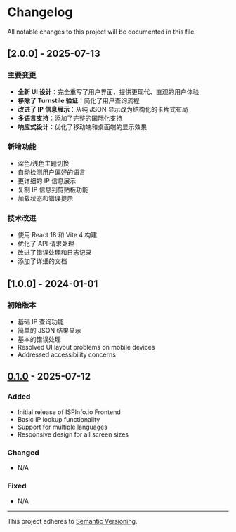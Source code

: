 # Changelog

All notable changes to this project will be documented in this file.

## [2.0.0] - 2025-07-13

### 主要变更
- **全新 UI 设计**：完全重写了用户界面，提供更现代、直观的用户体验
- **移除了 Turnstile 验证**：简化了用户查询流程
- **改进了 IP 信息展示**：从纯 JSON 显示改为结构化的卡片式布局
- **多语言支持**：添加了完整的国际化支持
- **响应式设计**：优化了移动端和桌面端的显示效果

### 新增功能
- 深色/浅色主题切换
- 自动检测用户偏好的语言
- 更详细的 IP 信息展示
- 复制 IP 信息到剪贴板功能
- 加载状态和错误提示

### 技术改进
- 使用 React 18 和 Vite 4 构建
- 优化了 API 请求处理
- 改进了错误处理和日志记录
- 添加了详细的文档

## [1.0.0] - 2024-01-01

### 初始版本
- 基础 IP 查询功能
- 简单的 JSON 结果显示
- 基本的错误处理
- Resolved UI layout problems on mobile devices
- Addressed accessibility concerns

## [0.1.0] - 2025-07-12

### Added
- Initial release of ISPInfo.io Frontend
- Basic IP lookup functionality
- Support for multiple languages
- Responsive design for all screen sizes

### Changed
- N/A

### Fixed
- N/A

---

This project adheres to [Semantic Versioning](https://semver.org/spec/v2.0.0.html).

[Unreleased]: https://github.com/yourusername/ispinfo.io/compare/v0.1.0...HEAD
[0.1.0]: https://github.com/yourusername/ispinfo.io/releases/tag/v0.1.0

